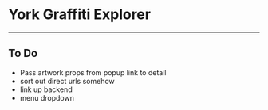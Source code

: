 # York Graffiti Explorer

---

## To Do

* Pass artwork props from popup link to detail
* sort out direct urls somehow
* link up backend
* menu dropdown
